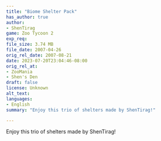 ```yaml
---
title: "Biome Shelter Pack"
has_author: true
author: 
- ShenTirag
game: Zoo Tycoon 2
exp_req: 
file_size: 3.74 MB
file_date: 2007-04-26
orig_rel_date: 2007-08-21
date: 2023-07-20T23:04:46-08:00
orig_rel_at: 
- ZooMania
- Shen's Den
draft: false
license: Unknown
alt_text: 
languages:
- English
summary: "Enjoy this trio of shelters made by ShenTirag!"

---
```


Enjoy this trio of shelters made by ShenTirag!
